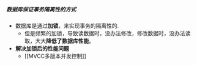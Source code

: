 ##### 数据库保证事务隔离性的方式
- 数据库是通过**加锁**，来实现事务的隔离性的.
	- 但是频繁的加锁，导致读数据时，没办法修改，修改数据时，没办法读取，大大**降低了数据库性能**。
- **解决加锁后的性能问题**
	- [[MVCC多版本并发控制]]